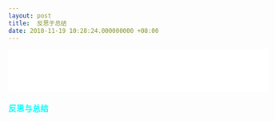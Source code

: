 ```yaml
---
layout: post
title:  反思于总结
date: 2018-11-19 10:28:24.000000000 +08:00
---
```

<iframe frameborder="no" border="0" marginwidth="0" marginheight="0" width=520 height=86 src="//music.163.com/outchain/player?type=2&id=524149464&auto=0&height=66"></iframe>

#### <font color=#00ffff size=3>反思与总结</font>